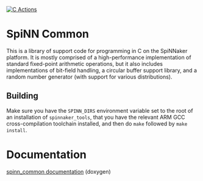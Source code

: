 [![C Actions](https://github.com/SpiNNakerManchester/spinn_common/workflows/C%20Actions/badge.svg?branch=master)](https://github.com/SpiNNakerManchester/spinn_common/actions?query=workflow%3A%22C+Actions%22+branch%3Amaster)

SpiNN Common
============

This is a library of support code for programming in C on the SpiNNaker platform. It is mostly comprised of a high-performance implementation of standard fixed-point arithmetic operations, but it also includes implementations of bit-field handling, a circular buffer support library, and a random number generator (with support for various distributions).

Building
--------

Make sure you have the `SPINN_DIRS` environment variable set to the root of an installation of `spinnaker_tools`, that you have the relevant ARM GCC cross-compilation toolchain installed, and then do `make` followed by `make install`.

Documentation
=============
[spinn_common documentation](http://spinnakermanchester.github.io/spinn_common/) (doxygen)
